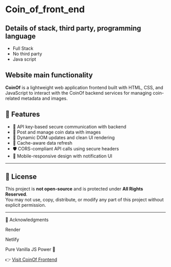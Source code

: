 ﻿# Coin_of_front_end

## Details of stack, third party, programming language
- Full Stack
- No third party
- Java script

## Website main functionality
**CoinOf** is a lightweight web application frontend built with HTML, CSS, and JavaScript to interact with the CoinOf backend services for managing coin-related metadata and images.

## 🧠 Features

- 🔐 API key-based secure communication with backend
- 📸 Post and manage coin data with images
- 🧹 Dynamic DOM updates and clean UI rendering
- 🔁 Cache-aware data refresh
- 🛡️ CORS-compliant API calls using secure headers
- 📱 Mobile-responsive design with notification UI

---

## 📜 License

This project is **not open-source** and is protected under **All Rights Reserved**.  
You may not use, copy, distribute, or modify any part of this project without explicit permission.

---

🙏 Acknowledgments

Render

Netlify

Pure Vanilla JS Power 💪

👉 [Visit CoinOf Frontend](https://coin-of.netlify.app)